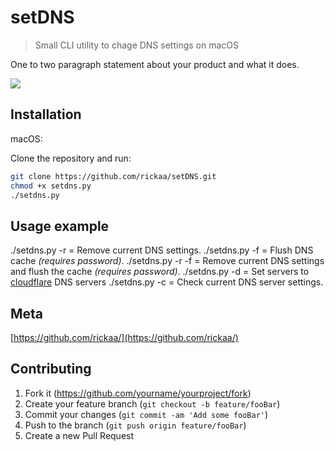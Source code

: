 # setDNS
> Small CLI utility to chage DNS settings on macOS

One to two paragraph statement about your product and what it does.

![](header.png)

## Installation

macOS:

Clone the repository and run:

```sh
git clone https://github.com/rickaa/setDNS.git
chmod +x setdns.py
./setdns.py
```

## Usage example

./setdns.py -r = Remove current DNS settings.
./setdns.py -f = Flush DNS cache *(requires password)*.
./setdns.py -r -f = Remove current DNS settings and flush the cache *(requires password)*.
./setdns.py -d = Set servers to [cloudflare][cloudflare_article] DNS servers
./setdns.py -c = Check current DNS server settings.

## Meta

[https://github.com/rickaa/](https://github.com/rickaa/)

## Contributing

1. Fork it (<https://github.com/yourname/yourproject/fork>)
2. Create your feature branch (`git checkout -b feature/fooBar`)
3. Commit your changes (`git commit -am 'Add some fooBar'`)
4. Push to the branch (`git push origin feature/fooBar`)
5. Create a new Pull Request


[cloudflare_article]: https://blog.cloudflare.com/announcing-1111/
